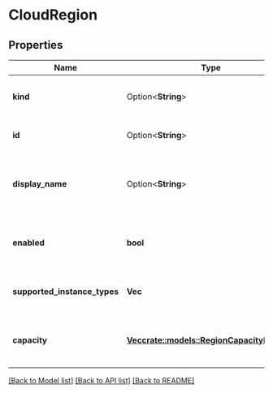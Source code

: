 # CloudRegion

## Properties

Name | Type | Description | Notes
------------ | ------------- | ------------- | -------------
**kind** | Option<**String**> | Indicates the type of this object. Will be 'CloudRegion'. | [optional]
**id** | Option<**String**> | Unique identifier of the object. | [optional]
**display_name** | Option<**String**> | Name of the region for display purposes, for example `N. Virginia`. | [optional]
**enabled** | **bool** | Whether the region is enabled for deploying an OSD cluster. | [default to false]
**supported_instance_types** | **Vec<String>** | The Kafka instance types supported by this region. | 
**capacity** | [**Vec<crate::models::RegionCapacityListItem>**](RegionCapacityListItem.md) | Indicates whether there is capacity left per instance type | 

[[Back to Model list]](../README.md#documentation-for-models) [[Back to API list]](../README.md#documentation-for-api-endpoints) [[Back to README]](../README.md)


